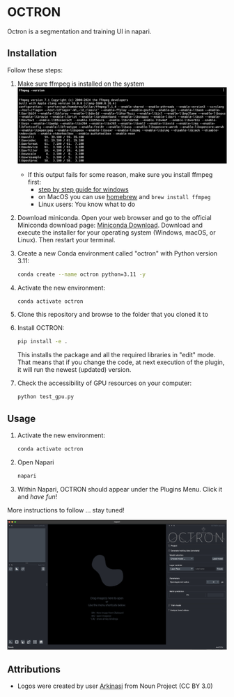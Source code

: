 # OCTRON

Octron is a segmentation and training UI in napari.

## Installation 

Follow these steps: 

1. Make sure ffmpeg is installed on the system
    ![FFmpeg Test](pics/ffmpeg_test.png)
    - If this output fails for some reason, make sure you install ffmpeg first:
        - [step by step guide for windows](ffmpeg_windows.md)
        - on MacOS you can use [homebrew](https://formulae.brew.sh/formula/ffmpeg) and `brew install ffmpeg`
        - Linux users: You know what to do

2. Download miniconda. Open your web browser and go to the official Miniconda download page: [Miniconda Download](https://docs.conda.io/en/latest/miniconda.html). Download and execute the installer for your operating system (Windows, macOS, or Linux). Then restart your terminal.

3. Create a new Conda environment called "octron" with Python version 3.11:
    ```sh
    conda create --name octron python=3.11 -y
    ```

4. Activate the new environment:
    ```sh
    conda activate octron
    ```
5. Clone this repository and browse to the folder that you cloned it to 
6. Install OCTRON:
    ```sh
    pip install -e .
    ```
    This installs the package and all the required libraries in "edit" mode. That means that if you change the code, at next execution of the plugin, it will run the newest (updated) version.
7. Check the accessibility of GPU resources on your computer:
    ```sh
    python test_gpu.py
    ```

## Usage
1. Activate the new environment:
    ```sh
    conda activate octron
    ```
2. Open Napari
    ```sh
    napari
    ```
3. Within Napari, OCTRON should appear under the Plugins Menu. Click it and *have fun*!

More instructions to follow ... stay tuned! 

![Octron main GUI](pics/octron_main_gui.png)


## Attributions
- Logos were created by user [Arkinasi](https://thenounproject.com/browse/collection-icon/marketing-agency-239829/) from Noun Project (CC BY 3.0)
